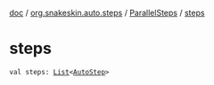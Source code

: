[doc](../../index.md) / [org.snakeskin.auto.steps](../index.md) / [ParallelSteps](index.md) / [steps](./steps.md)

# steps

`val steps: `[`List`](https://kotlinlang.org/api/latest/jvm/stdlib/kotlin.collections/-list/index.html)`<`[`AutoStep`](../-auto-step/index.md)`>`